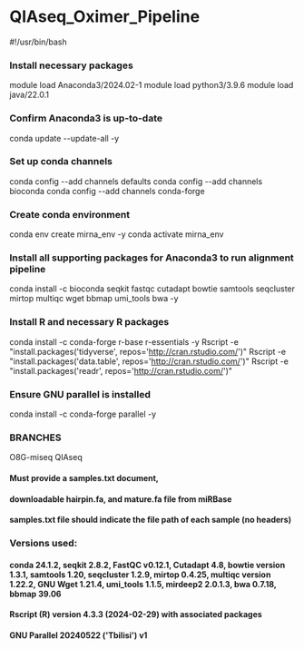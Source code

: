 # QIAseq_Oximer_Pipeline

#!/usr/bin/bash

### Install necessary packages
module load Anaconda3/2024.02-1
module load python3/3.9.6
module load java/22.0.1

### Confirm Anaconda3 is up-to-date
conda update --update-all -y

### Set up conda channels
conda config --add channels defaults
conda config --add channels bioconda
conda config --add channels conda-forge

### Create conda environment
conda env create mirna_env -y
conda activate mirna_env

### Install all supporting packages for Anaconda3 to run alignment pipeline
conda install -c bioconda seqkit fastqc cutadapt bowtie samtools seqcluster mirtop multiqc wget bbmap umi_tools bwa -y

### Install R and necessary R packages
conda install -c conda-forge r-base r-essentials -y
Rscript -e "install.packages('tidyverse', repos='http://cran.rstudio.com/')"
Rscript -e "install.packages('data.table', repos='http://cran.rstudio.com/')"
Rscript -e "install.packages('readr', repos='http://cran.rstudio.com/')"

### Ensure GNU parallel is installed
conda install -c conda-forge parallel -y 

### BRANCHES
O8G-miseq
QIAseq

#### Must provide a samples.txt document, 
#### downloadable hairpin.fa, and mature.fa file from miRBase
#### samples.txt file should indicate the file path of each sample (no headers)

### Versions used:
#### conda 24.1.2, seqkit 2.8.2, FastQC v0.12.1, Cutadapt 4.8, bowtie version 1.3.1, samtools 1.20, seqcluster 1.2.9, mirtop 0.4.25, multiqc version 1.22.2, GNU Wget 1.21.4, umi_tools 1.1.5, mirdeep2 2.0.1.3, bwa 0.7.18, bbmap 39.06
#### Rscript (R) version 4.3.3 (2024-02-29) with associated packages
#### GNU Parallel 20240522 ('Tbilisi') v1

